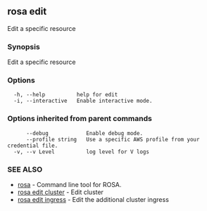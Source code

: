 ## rosa edit

Edit a specific resource

### Synopsis

Edit a specific resource

### Options

```
  -h, --help          help for edit
  -i, --interactive   Enable interactive mode.
```

### Options inherited from parent commands

```
      --debug            Enable debug mode.
      --profile string   Use a specific AWS profile from your credential file.
  -v, --v Level          log level for V logs
```

### SEE ALSO

* [rosa](rosa.md)	 - Command line tool for ROSA.
* [rosa edit cluster](rosa_edit_cluster.md)	 - Edit cluster
* [rosa edit ingress](rosa_edit_ingress.md)	 - Edit the additional cluster ingress

